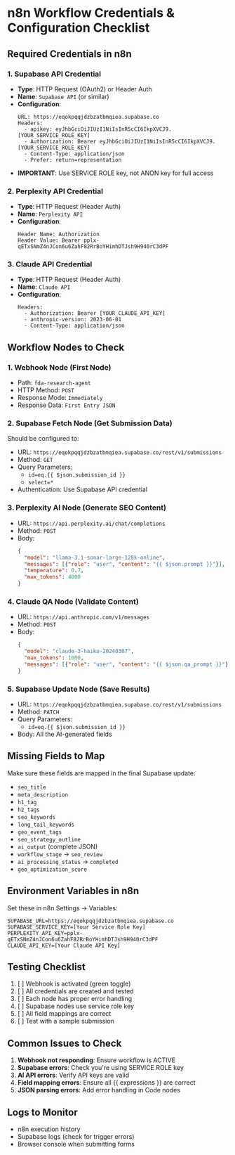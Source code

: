 # n8n Workflow Credentials & Configuration Checklist

## Required Credentials in n8n

### 1. **Supabase API Credential**
- **Type**: HTTP Request (OAuth2) or Header Auth
- **Name**: `Supabase API` (or similar)
- **Configuration**:
  ```
  URL: https://eqokpqqjdzbzatbmqiea.supabase.co
  Headers:
    - apikey: eyJhbGciOiJIUzI1NiIsInR5cCI6IkpXVCJ9.[YOUR_SERVICE_ROLE_KEY]
    - Authorization: Bearer eyJhbGciOiJIUzI1NiIsInR5cCI6IkpXVCJ9.[YOUR_SERVICE_ROLE_KEY]
    - Content-Type: application/json
    - Prefer: return=representation
  ```
- **IMPORTANT**: Use SERVICE ROLE key, not ANON key for full access

### 2. **Perplexity API Credential**
- **Type**: HTTP Request (Header Auth)
- **Name**: `Perplexity API`
- **Configuration**:
  ```
  Header Name: Authorization
  Header Value: Bearer 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
  ```

### 3. **Claude API Credential** 
- **Type**: HTTP Request (Header Auth)
- **Name**: `Claude API`
- **Configuration**:
  ```
  Headers:
    - Authorization: Bearer [YOUR_CLAUDE_API_KEY]
    - anthropic-version: 2023-06-01
    - Content-Type: application/json
  ```

## Workflow Nodes to Check

### 1. **Webhook Node** (First Node)
- Path: `fda-research-agent`
- HTTP Method: `POST`
- Response Mode: `Immediately`
- Response Data: `First Entry JSON`

### 2. **Supabase Fetch Node** (Get Submission Data)
Should be configured to:
- URL: `https://eqokpqqjdzbzatbmqiea.supabase.co/rest/v1/submissions`
- Method: `GET`
- Query Parameters:
  - `id=eq.{{ $json.submission_id }}`
  - `select=*`
- Authentication: Use Supabase API credential

### 3. **Perplexity AI Node** (Generate SEO Content)
- URL: `https://api.perplexity.ai/chat/completions`
- Method: `POST`
- Body:
  ```json
  {
    "model": "llama-3.1-sonar-large-128k-online",
    "messages": [{"role": "user", "content": "{{ $json.prompt }}"}],
    "temperature": 0.7,
    "max_tokens": 4000
  }
  ```

### 4. **Claude QA Node** (Validate Content)
- URL: `https://api.anthropic.com/v1/messages`
- Method: `POST`
- Body:
  ```json
  {
    "model": "claude-3-haiku-20240307",
    "max_tokens": 1000,
    "messages": [{"role": "user", "content": "{{ $json.qa_prompt }}"}]
  }
  ```

### 5. **Supabase Update Node** (Save Results)
- URL: `https://eqokpqqjdzbzatbmqiea.supabase.co/rest/v1/submissions`
- Method: `PATCH`
- Query Parameters:
  - `id=eq.{{ $json.submission_id }}`
- Body: All the AI-generated fields

## Missing Fields to Map

Make sure these fields are mapped in the final Supabase update:
- `seo_title`
- `meta_description`
- `h1_tag`
- `h2_tags`
- `seo_keywords`
- `long_tail_keywords`
- `geo_event_tags`
- `seo_strategy_outline`
- `ai_output` (complete JSON)
- `workflow_stage` → `seo_review`
- `ai_processing_status` → `completed`
- `geo_optimization_score`

## Environment Variables in n8n

Set these in n8n Settings → Variables:
```
SUPABASE_URL=https://eqokpqqjdzbzatbmqiea.supabase.co
SUPABASE_SERVICE_KEY=[Your Service Role Key]
PERPLEXITY_API_KEY=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
CLAUDE_API_KEY=[Your Claude API Key]
```

## Testing Checklist

1. [ ] Webhook is activated (green toggle)
2. [ ] All credentials are created and tested
3. [ ] Each node has proper error handling
4. [ ] Supabase nodes use service role key
5. [ ] All field mappings are correct
6. [ ] Test with a sample submission

## Common Issues to Check

1. **Webhook not responding**: Ensure workflow is ACTIVE
2. **Supabase errors**: Check you're using SERVICE ROLE key
3. **AI API errors**: Verify API keys are valid
4. **Field mapping errors**: Ensure all {{ expressions }} are correct
5. **JSON parsing errors**: Add error handling in Code nodes

## Logs to Monitor

- n8n execution history
- Supabase logs (check for trigger errors)
- Browser console when submitting forms